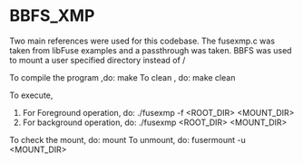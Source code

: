 # BBFS_XMP

Two main references were used for this codebase.
The fusexmp.c was taken from libFuse examples and a passthrough was taken.
BBFS was used to mount a user specified directory instead of /

To compile the program ,do: make
To clean , do: make clean


To execute,
1. For Foreground operation, do: ./fusexmp -f <ROOT_DIR> <MOUNT_DIR>
2. For background operation, do: ./fusexmp <ROOT_DIR> <MOUNT_DIR>

To check the mount, do: mount
To unmount, do: fusermount -u <MOUNT_DIR>

